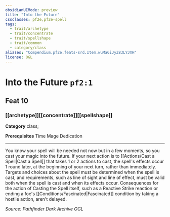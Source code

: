 ```yaml
---
obsidianUIMode: preview
title: "Into the Future"
cssclasses: pf2e,pf2e-spell
tags:
  - trait/archetype
  - trait/concentrate
  - trait/spellshape
  - trait/common
  - category/class
aliases: "Compendium.pf2e.feats-srd.Item.wuMa6iJyZ83LYJXH"
license: OGL
---
```

# Into the Future `pf2:1`
## Feat 10
### [[archetype]][[concentrate]][[spellshape]]

**Category** class; 



**Prerequisites** Time Mage Dedication
* * *
You know your spell will be needed not now but in a few moments, so you cast your magic into the future. If your next action is to [[Actions/Cast a Spell|Cast a Spell]] that takes 1 or 2 actions to cast, the spell's effects occur 1 round later, at the beginning of your next turn, rather than immediately. Targets and choices about the spell must be determined when the spell is cast, and requirements, such as line of sight and line of effect, must be valid both when the spell is cast and when its effects occur. Consequences for the action of Casting the Spell itself, such as a Reactive Strike reaction or ending a foe's [[Conditions/Fascinated|Fascinated]] condition by taking a hostile action, aren't delayed.

*Source: Pathfinder Dark Archive*
*OGL*